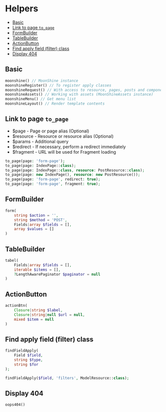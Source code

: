 # Helpers

- [Basic](#basic)
- [Link to page `to_page`](#to_page)
- [FormBuilder](#form_builder)
- [TableBuilder](#table_builder)
- [ActionButton](#action_button)
- [Find apply field (filter) class](#find_field_apply)
- [Display 404](#oops404)

<a name="basic"></a>
## Basic

```php
moonshine() // MoonShine instance
moonshineRegister() // To register apply classes
moonshineRequest() // With access to resource, pages, posts and components
moonshineAssets() // Working with assets (MoonShineAssets instance)
moonshineMenu() // Get menu list
moonshineLayout() // Render template contents
```

<a name="to_page"></a>
## Link to page `to_page`

- $page - Page or page alias (Optional)
- $resource - Resource or resource alias (Optional)
- $params - Additional query
- $redirect - If necessary, perform a redirect immediately
- $fragment - URL will be used for Fragment loading

```php
to_page(page: 'form-page');
to_page(page: IndexPage::class);
to_page(page: IndexPage::class, resource: PostResource::class);
to_page(page: new IndexPage(), resource: new PostResource());
to_page(page: 'form-page', redirect: true);
to_page(page: 'form-page', fragment: true);
```

<a name="form_builder"></a>
## FormBuilder

```php
form(
    string $action = '',
    string $method = 'POST',
    Fields|array $fields = [],
    array $values = []
)
```

<a name="table_builder"></a>
## TableBuilder

```php
tabel(
    Fields|array $fields = [],
    iterable $items = [],
    ?LengthAwarePaginator $paginator = null
)
```

<a name="action_button"></a>
## ActionButton

```php
actionBtn(
    Closure|string $label,
    Closure|string|null $url = null,
    mixed $item = null
)
```

<a name="find_field_apply"></a>
## Find apply field (filter) class

```php
findFieldApply(
    Field $field,
    string $type,
    string $for
);

findFieldApply($field, 'filters', ModelResource::class);
```

<a name="oops404"></a>
## Display 404

```php
oops404()
```
